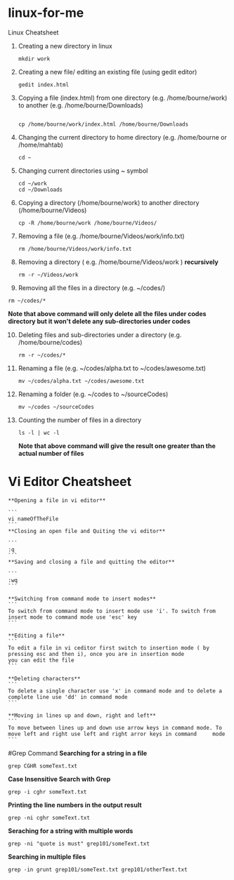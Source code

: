 # linux-for-me
Linux Cheatsheet

1. Creating a new directory in linux
   ```
   mkdir work
   
   ```

2. Creating a new file/ editing an existing file (using gedit editor)
   ```
   gedit index.html
   ```

3. Copying a file (index.html) from one directory (e.g. /home/bourne/work) to another (e.g. /home/bourne/Downloads)
   ```
   
   cp /home/bourne/work/index.html /home/bourne/Downloads
   
   ```

4. Changing the current directory to home directory (e.g. /home/bourne or /home/mahtab)
   ```
   cd ~
   ```

5. Changing current directories using ~ symbol
   ```
   cd ~/work
   cd ~/Downloads
   ```
   
6. Copying a directory (/home/bourne/work) to another directory (/home/bourne/Videos)
   ```
   cp -R /home/bourne/work /home/bourne/Videos/
   ```
   
7. Removing a file (e.g. /home/bourne/Videos/work/info.txt)
   ```
   rm /home/bourne/Videos/work/info.txt
   ```
8. Removing a directory ( e.g. /home/bourne/Videos/work ) **recursively**

   ```
   rm -r ~/Videos/work
   ```
9. Removing all the files in a directory (e.g. ~/codes/)
  ```
  rm ~/codes/*
  ```
  
  **Note that above command will only delete all the files under codes directory but it won't delete any sub-directories under codes**

10. Deleting files and sub-directories under a directory (e.g. /home/bourne/codes)
     ```
     rm -r ~/codes/*
     ```
11. Renaming a file (e.g. ~/codes/alpha.txt to ~/codes/awesome.txt)

    ```
    mv ~/codes/alpha.txt ~/codes/awesome.txt
    ```
12. Renaming a folder (e.g. ~/codes to ~/sourceCodes)
    
    ```
    mv ~/codes ~/sourceCodes
    ```
13. Counting the number of files in a directory 
    
    ```
    ls -l | wc -l
    ```
    **Note that above command will give the result one greater than the actual number of files**
    


   # Vi Editor Cheatsheet
 
    **Opening a file in vi editor**
    
    ```
    vi nameOfTheFile
    ```
    **Closing an open file and Quiting the vi editor**
    
    ```
    :q
    ```
    **Saving and closing a file and quitting the editor**
    
    ```
    :wq
    ```
    
    **Switching from command mode to insert modes**
    ```
    To switch from command mode to insert mode use 'i'. To switch from insert mode to command mode use 'esc' key
    ```
    
    **Editing a file**
    ```
    To edit a file in vi ceditor first switch to insertion mode ( by pressing esc and then i), once you are in insertion mode
    you can edit the file
    ```
    
    **Deleting characters**
    ```
    To delete a single character use 'x' in command mode and to delete a complete line use 'dd' in command mode  
    ```
    
    **Moving in lines up and down, right and left**
    ```
    To move between lines up and down use arrow keys in command mode. To move left and right use left and right arror keys in command     mode 
    ```

  #Grep Command
  **Searching for a string in a file**
  
   ```
   grep CGHR someText.txt
   ```
  **Case Insensitive Search with Grep**
   
   ```
   grep -i cghr someText.txt
   ```
   
  **Printing the line numbers in the output result**
  
   ```
   grep -ni cghr someText.txt
   ```
   
  **Seraching for a string with multiple words**
  
  ```
  grep -ni "quote is must" grep101/someText.txt
  ```
  
  **Searching in multiple files**
  ```
  grep -in grunt grep101/someText.txt grep101/otherText.txt
  ```
  
  
